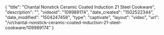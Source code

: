 {
    "title": "Chantal Nonstick Ceramic Coated Induction 21 Steel Cookware",
    "description": "",
    "videoid": "109989174",
    "date_created": "1502522344",
    "date_modified": "1504247456",
    "type": "captivate",
    "layout": "video",
    "url": "\/v\/chantal-nonstick-ceramic-coated-induction-21-steel-cookware\/109989174"
}